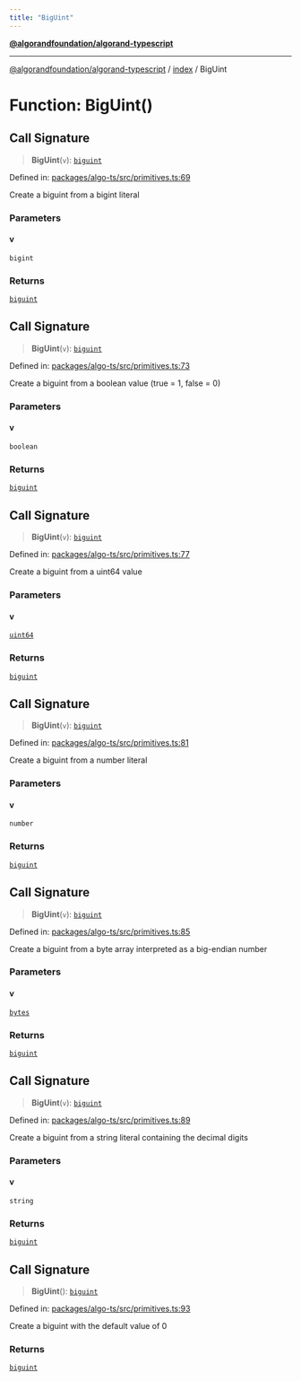 ```yaml
---
title: "BigUint"
---
```


[**@algorandfoundation/algorand-typescript**](../../README.md)

***

[@algorandfoundation/algorand-typescript](../../README.md) / [index](../README.md) / BigUint

# Function: BigUint()

## Call Signature

> **BigUint**(`v`): [`biguint`](../type-aliases/biguint.md)

Defined in: [packages/algo-ts/src/primitives.ts:69](https://github.com/algorandfoundation/puya-ts/blob/main/packages/algo-ts/src/primitives.ts#L69)

Create a biguint from a bigint literal

### Parameters

#### v

`bigint`

### Returns

[`biguint`](../type-aliases/biguint.md)

## Call Signature

> **BigUint**(`v`): [`biguint`](../type-aliases/biguint.md)

Defined in: [packages/algo-ts/src/primitives.ts:73](https://github.com/algorandfoundation/puya-ts/blob/main/packages/algo-ts/src/primitives.ts#L73)

Create a biguint from a boolean value (true = 1, false = 0)

### Parameters

#### v

`boolean`

### Returns

[`biguint`](../type-aliases/biguint.md)

## Call Signature

> **BigUint**(`v`): [`biguint`](../type-aliases/biguint.md)

Defined in: [packages/algo-ts/src/primitives.ts:77](https://github.com/algorandfoundation/puya-ts/blob/main/packages/algo-ts/src/primitives.ts#L77)

Create a biguint from a uint64 value

### Parameters

#### v

[`uint64`](../type-aliases/uint64.md)

### Returns

[`biguint`](../type-aliases/biguint.md)

## Call Signature

> **BigUint**(`v`): [`biguint`](../type-aliases/biguint.md)

Defined in: [packages/algo-ts/src/primitives.ts:81](https://github.com/algorandfoundation/puya-ts/blob/main/packages/algo-ts/src/primitives.ts#L81)

Create a biguint from a number literal

### Parameters

#### v

`number`

### Returns

[`biguint`](../type-aliases/biguint.md)

## Call Signature

> **BigUint**(`v`): [`biguint`](../type-aliases/biguint.md)

Defined in: [packages/algo-ts/src/primitives.ts:85](https://github.com/algorandfoundation/puya-ts/blob/main/packages/algo-ts/src/primitives.ts#L85)

Create a biguint from a byte array interpreted as a big-endian number

### Parameters

#### v

[`bytes`](../type-aliases/bytes.md)

### Returns

[`biguint`](../type-aliases/biguint.md)

## Call Signature

> **BigUint**(`v`): [`biguint`](../type-aliases/biguint.md)

Defined in: [packages/algo-ts/src/primitives.ts:89](https://github.com/algorandfoundation/puya-ts/blob/main/packages/algo-ts/src/primitives.ts#L89)

Create a biguint from a string literal containing the decimal digits

### Parameters

#### v

`string`

### Returns

[`biguint`](../type-aliases/biguint.md)

## Call Signature

> **BigUint**(): [`biguint`](../type-aliases/biguint.md)

Defined in: [packages/algo-ts/src/primitives.ts:93](https://github.com/algorandfoundation/puya-ts/blob/main/packages/algo-ts/src/primitives.ts#L93)

Create a biguint with the default value of 0

### Returns

[`biguint`](../type-aliases/biguint.md)
